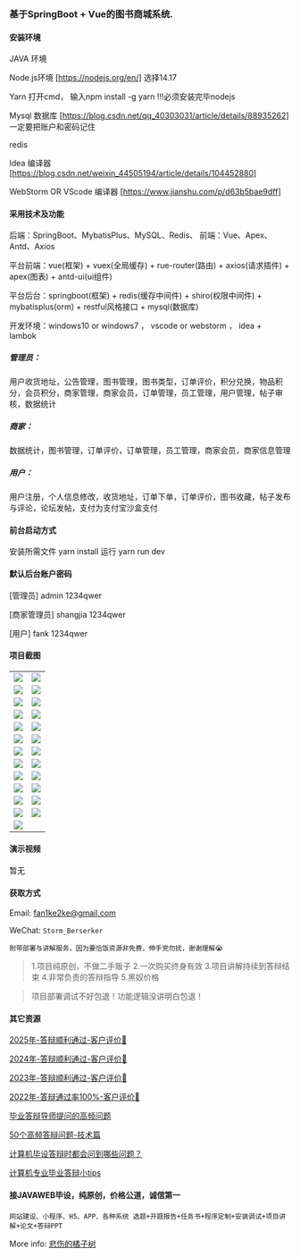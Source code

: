 ### 基于SpringBoot + Vue的图书商城系统.

#### 安装环境

JAVA 环境 

Node.js环境 [https://nodejs.org/en/] 选择14.17

Yarn 打开cmd， 输入npm install -g yarn !!!必须安装完毕nodejs

Mysql 数据库 [https://blog.csdn.net/qq_40303031/article/details/88935262] 一定要把账户和密码记住

redis

Idea 编译器 [https://blog.csdn.net/weixin_44505194/article/details/104452880]

WebStorm OR VScode 编译器 [https://www.jianshu.com/p/d63b5bae9dff]

#### 采用技术及功能

后端：SpringBoot、MybatisPlus、MySQL、Redis、
前端：Vue、Apex、Antd、Axios

平台前端：vue(框架) + vuex(全局缓存) + rue-router(路由) + axios(请求插件) + apex(图表)  + antd-ui(ui组件)

平台后台：springboot(框架) + redis(缓存中间件) + shiro(权限中间件) + mybatisplus(orm) + restful风格接口 + mysql(数据库)

开发环境：windows10 or windows7 ， vscode or webstorm ， idea + lambok

##### 管理员： 
用户收货地址，公告管理，图书管理，图书类型，订单评价，积分兑换，物品积分，会员积分，商家管理，商家会员，订单管理，员工管理，用户管理，帖子审核，数据统计

##### 商家： 
数据统计，图书管理，订单评价，订单管理，员工管理，商家会员，商家信息管理

##### 用户：
用户注册，个人信息修改，收货地址，订单下单，订单评价，图书收藏，帖子发布与评论，论坛发帖，支付为支付宝沙盒支付


#### 前台启动方式
安装所需文件 yarn install 
运行 yarn run dev

#### 默认后台账户密码
[管理员]
admin
1234qwer

[商家管理员]
shangjia
1234qwer

[用户]
fank
1234qwer

#### 项目截图

|  |  |
|---------------------|---------------------|
| ![](https://fank-bucket-oss.oss-cn-beijing.aliyuncs.com/img/1734609137789.png) | ![](https://fank-bucket-oss.oss-cn-beijing.aliyuncs.com/img/1734609621006.png) |
| ![](https://fank-bucket-oss.oss-cn-beijing.aliyuncs.com/img/1734609812940.png) | ![](https://fank-bucket-oss.oss-cn-beijing.aliyuncs.com/img/1734609606547.png) |
| ![](https://fank-bucket-oss.oss-cn-beijing.aliyuncs.com/img/1734609800803.png) | ![](https://fank-bucket-oss.oss-cn-beijing.aliyuncs.com/img/1734609591264.png) |
| ![](https://fank-bucket-oss.oss-cn-beijing.aliyuncs.com/img/1734609786260.png) | ![](https://fank-bucket-oss.oss-cn-beijing.aliyuncs.com/img/1734609576709.png) |
| ![](https://fank-bucket-oss.oss-cn-beijing.aliyuncs.com/img/1734609761043.png) | ![](https://fank-bucket-oss.oss-cn-beijing.aliyuncs.com/img/1734609496851.png) |
| ![](https://fank-bucket-oss.oss-cn-beijing.aliyuncs.com/img/1734609748528.png) | ![](https://fank-bucket-oss.oss-cn-beijing.aliyuncs.com/img/1734609461707.png) |
| ![](https://fank-bucket-oss.oss-cn-beijing.aliyuncs.com/img/1734609726179.png) | ![](https://fank-bucket-oss.oss-cn-beijing.aliyuncs.com/img/1734609435243.png) |
| ![](https://fank-bucket-oss.oss-cn-beijing.aliyuncs.com/img/1734609707930.png) | ![](https://fank-bucket-oss.oss-cn-beijing.aliyuncs.com/img/1734609421175.png) |
| ![](https://fank-bucket-oss.oss-cn-beijing.aliyuncs.com/img/1734609697004.png) | ![](https://fank-bucket-oss.oss-cn-beijing.aliyuncs.com/img/1734609389056.png) |
| ![](https://fank-bucket-oss.oss-cn-beijing.aliyuncs.com/img/1734609684387.png) | ![](https://fank-bucket-oss.oss-cn-beijing.aliyuncs.com/img/1734609198992.png) |
| ![](https://fank-bucket-oss.oss-cn-beijing.aliyuncs.com/img/1734609672996.png) | ![](https://fank-bucket-oss.oss-cn-beijing.aliyuncs.com/img/1734609184518.png) |
| ![](https://fank-bucket-oss.oss-cn-beijing.aliyuncs.com/img/1734609632240.png) | ![](https://fank-bucket-oss.oss-cn-beijing.aliyuncs.com/img/1734609164759.png) |
| ![](https://fank-bucket-oss.oss-cn-beijing.aliyuncs.com/work/936e9baf53eb9a217af4f89c616dc19.png) |

#### 演示视频

暂无

#### 获取方式

Email: fan1ke2ke@gmail.com

WeChat: `Storm_Berserker`

`附带部署与讲解服务，因为要恰饭资源非免费，伸手党勿扰，谢谢理解😭`

> 1.项目纯原创，不做二手贩子 2.一次购买终身有效 3.项目讲解持续到答辩结束 4.非常负责的答辩指导 5.黑奴价格

> 项目部署调试不好包退！功能逻辑没讲明白包退！

#### 其它资源

[2025年-答辩顺利通过-客户评价🍜](https://berserker287.github.io/2025/06/18/2025%E5%B9%B4%E7%AD%94%E8%BE%A9%E9%A1%BA%E5%88%A9%E9%80%9A%E8%BF%87/)

[2024年-答辩顺利通过-客户评价👻](https://berserker287.github.io/2024/06/06/2024%E5%B9%B4%E7%AD%94%E8%BE%A9%E9%A1%BA%E5%88%A9%E9%80%9A%E8%BF%87/)

[2023年-答辩顺利通过-客户评价🐢](https://berserker287.github.io/2023/06/14/2023%E5%B9%B4%E7%AD%94%E8%BE%A9%E9%A1%BA%E5%88%A9%E9%80%9A%E8%BF%87/)

[2022年-答辩通过率100%-客户评价🐣](https://berserker287.github.io/2022/05/25/%E9%A1%B9%E7%9B%AE%E4%BA%A4%E6%98%93%E8%AE%B0%E5%BD%95/)

[毕业答辩导师提问的高频问题](https://berserker287.github.io/2023/06/13/%E6%AF%95%E4%B8%9A%E7%AD%94%E8%BE%A9%E5%AF%BC%E5%B8%88%E6%8F%90%E9%97%AE%E7%9A%84%E9%AB%98%E9%A2%91%E9%97%AE%E9%A2%98/)

[50个高频答辩问题-技术篇](https://berserker287.github.io/2023/06/13/50%E4%B8%AA%E9%AB%98%E9%A2%91%E7%AD%94%E8%BE%A9%E9%97%AE%E9%A2%98-%E6%8A%80%E6%9C%AF%E7%AF%87/)

[计算机毕设答辩时都会问到哪些问题？](https://www.zhihu.com/question/31020988)

[计算机专业毕业答辩小tips](https://zhuanlan.zhihu.com/p/145911029)

#### 接JAVAWEB毕设，纯原创，价格公道，诚信第一

`网站建设、小程序、H5、APP、各种系统 选题+开题报告+任务书+程序定制+安装调试+项目讲解+论文+答辩PPT`

More info: [悲伤的橘子树](https://berserker287.github.io/)
